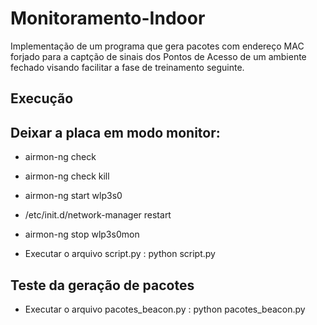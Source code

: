 # Monitoramento-Indoor

Implementação de um programa que gera pacotes com endereço MAC forjado para a captção de sinais dos Pontos de Acesso de um ambiente fechado visando facilitar a fase de treinamento seguinte.


Execução 
----

Deixar a placa em modo monitor: 
---

* airmon-ng check
* airmon-ng check kill
* airmon-ng start wlp3s0
* /etc/init.d/network-manager restart
* airmon-ng stop wlp3s0mon


* Executar o arquivo script.py : python script.py


Teste da geração de pacotes
------

* Executar o arquivo pacotes_beacon.py : python pacotes_beacon.py
